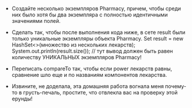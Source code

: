 - Создайте несколько экземпляров Pharmacy, причем, чтобы среди них было хотя бы два экземпляра
с полностью идентичными значениями полей.

- Сделать так, чтобы после выполнения кода ниже, в сете result были только уникальные экземпляры объекта Pharmacy.
Set<Pharmacy> result = new HashSet<>(множество из нескольких лекарств);
System.out.println(result.size()); // тут вывод должен быть равен количеству УНИКАЛЬНЫХ экземпляров Pharmacy!

- Переписать compareTo так, чтобы если power лекарств равны, сравнение шло еще и по названиям компонентов лекарства.
- Извините, не доделала, эта домашняя работа вогнала меня почему-то в грусть-печаль, простите, что отвлекла вас на проверку этой ерунды!